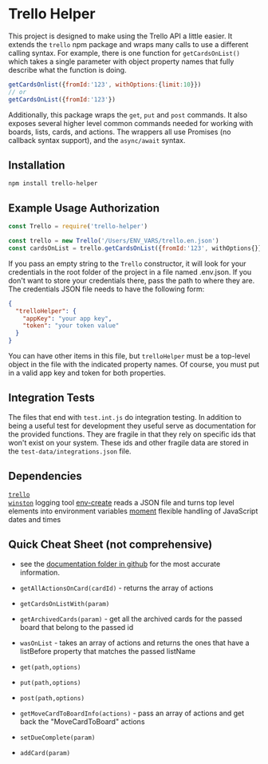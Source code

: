 # Trello Helper

This project is designed to make using the Trello API a little easier. It extends the `trello` npm package and wraps many calls to use a different calling syntax. For example, there is one function for `getCardsOnList()` which takes a single parameter with object property names that fully describe what the function is doing.

```javascript
getCardsOnlist({fromId:'123', withOptions:{limit:10}})
// or
getCardsOnList({fromId:'123'})
```

Additionally, this package wraps the `get`, `put` and `post` commands. It also exposes several higher level common commands needed for working with boards, lists, cards, and actions. The wrappers all use Promises (no callback syntax support), and the `async/await` syntax.

## Installation

`npm install trello-helper`

## Example Usage Authorization

```javascript
const Trello = require('trello-helper')

const trello = new Trello('/Users/ENV_VARS/trello.en.json') 
const cardsOnList = trello.getCardsOnList({fromId:'123', withOptions{}})
```

If you pass an empty string to the `Trello` constructor, it will look for your credentials in the root folder of the project in a file named .env.json. If you don't want to store your credentials there, pass the path to where they are. The credentials JSON file needs to have the following form:

```JSON
{
  "trelloHelper": {
    "appKey": "your app key",
    "token": "your token value"
  }
}
```

You can have other items in this file, but `trelloHelper` must be a top-level object in the file with the indicated property names. Of course, you must put in a valid app key and token for both properties.  

## Integration Tests

The files that end with `test.int.js` do integration testing. In addition to being a useful test for development they useful serve as documentation for the provided functions. They are fragile in that they rely on specific ids that won't exist on your system. These ids and other fragile data are stored in the `test-data/integrations.json` file.

## Dependencies

[`trello`](https://www.npmjs.com/package/trello)  
[`winston`](https://www.npmjs.com/package/winston)  logging tool
[env-create](https://www.npmjs.com/package/env-create) reads a JSON file and turns top level elements into environment variables
[moment](https://www.npmjs.com/package/moment) flexible handling of JavaScript dates and times

## Quick Cheat Sheet (not comprehensive)

- see the [documentation folder in github](https://github.com/Rolias/trello-helper/tree/master/documentation) for the most accurate information.

- `getAllActionsOnCard(cardId)` - returns the array of actions
- `getCardsOnListWith(param)` 
- `getArchivedCards(param)` - get all the archived cards for the passed board that belong to the passed id  
- `wasOnList` - takes an array of actions and returns the ones that have a listBefore property that matches the passed listName 
- `get(path,options)`
- `put(path,options)`
- `post(path,options)`
- `getMoveCardToBoardInfo(actions)` - pass an array of actions and get back the "MoveCardToBoard" actions
- `setDueComplete(param)`
- `addCard(param)`